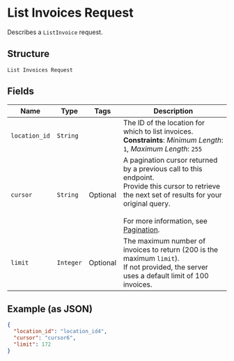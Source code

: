 
# List Invoices Request

Describes a `ListInvoice` request.

## Structure

`List Invoices Request`

## Fields

| Name | Type | Tags | Description |
|  --- | --- | --- | --- |
| `location_id` | `String` |  | The ID of the location for which to list invoices.<br>**Constraints**: *Minimum Length*: `1`, *Maximum Length*: `255` |
| `cursor` | `String` | Optional | A pagination cursor returned by a previous call to this endpoint.<br>Provide this cursor to retrieve the next set of results for your original query.<br><br>For more information, see [Pagination](https://developer.squareup.com/docs/working-with-apis/pagination). |
| `limit` | `Integer` | Optional | The maximum number of invoices to return (200 is the maximum `limit`).<br>If not provided, the server<br>uses a default limit of 100 invoices. |

## Example (as JSON)

```json
{
  "location_id": "location_id4",
  "cursor": "cursor6",
  "limit": 172
}
```

